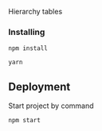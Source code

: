 Hierarchy tables

### Installing

```
npm install
```
```
yarn
```

## Deployment

Start project by command

```
npm start
```